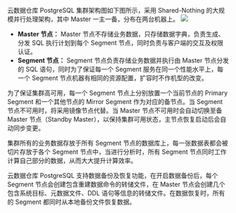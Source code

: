 云数据仓库 PostgreSQL 集群架构图如下图所示，采用 Shared-Nothing 的大规模并行处理架构，其中 Master 一主一备，分布在两台机器上。
![](https://main.qcloudimg.com/raw/04b9a1451cab04df95f43a7734c2bc6e.png)

- **Master 节点：**
Master 节点不存储业务数据，只存储数据字典，负责生成、分发 SQL 执行计划到每个 Segment 节点，同时负责与客户端的交互及权限认证。
- **Segment 节点：**
Segment 节点负责存储业务数据并执行由 Master 节点分发的 SQL 语句，同时为了保证每一个 Segment 服务在同一个性能水平上，每一个 Segment 节点机器有相同的资源配置，扩容时不作机型的改变。

为了保证集群高可用，每一个 Segment 节点上分别放置一个当前节点的 Primary Segment 和一个其他节点的 Mirror Segment 作为对应的备节点。当 Segment 节点不可用时，将采用镜像节点代替。当 Master 节点不可用时会自动切换至备 Master 节点（Standby Master），以保持集群可用状态，主节点恢复启动后会自动同步变更。

集群所有的业务数据存放于所有 Segment 节点的数据库上，每一张数据表都会被切片存放于各个 Segment 节点中，当进行分析时，所有 Segment 节点同时工作计算自己部分的数据，从而大大提升计算效率。

云数据仓库 PostgreSQL 支持数据备份及恢复功能，在开启数据备份后，每个 Segment 节点会创建包含重建数据命令的转储文件，在 Master 节点会创建几个包含系统目标、元数据文件、DDL 语句等信息的转储文件。在数据恢复时，所有的 Segment 都同时从本地备份文件恢复数据。

